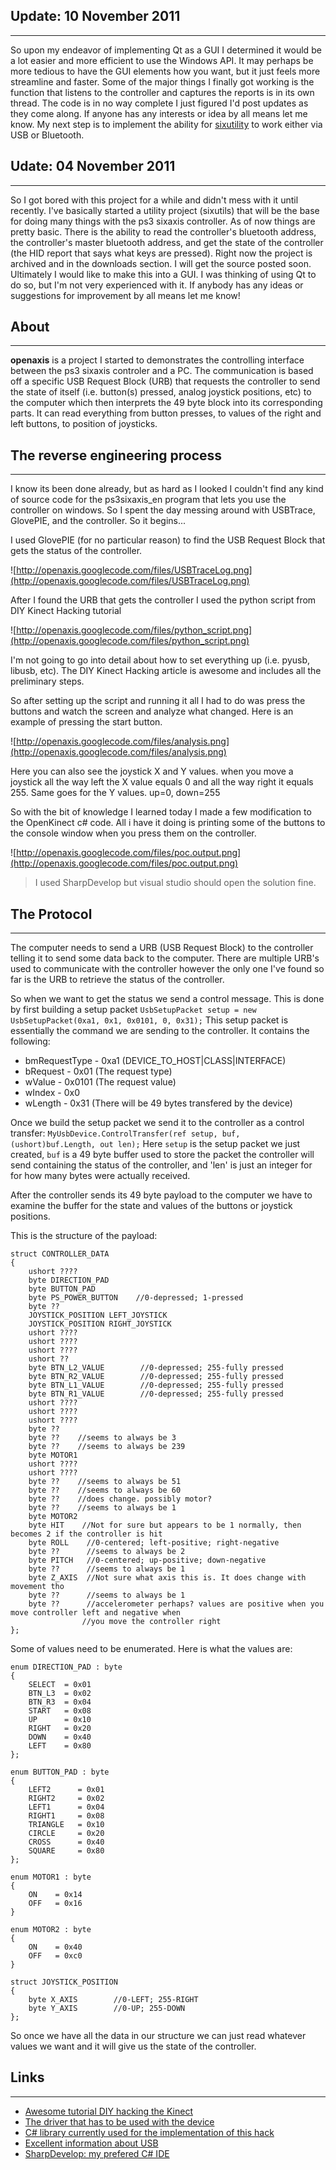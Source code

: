 ## Update: 10 November 2011 ##

---

So upon my endeavor of implementing Qt as a GUI I determined it would be a lot easier and more efficient to use the Windows API. It may perhaps be more tedious to have the GUI elements how you want, but it just feels more streamline and faster. Some of the major things I finally got working is the function that listens to the controller and captures the reports is in its own thread. The code is in no way complete I just figured I'd post updates as they come along. If anyone has any interests or idea by all means let me know. My next step is to implement the ability for [sixutility](http://openaxis.googlecode.com/files/sixutilityGUI.rar) to work either via USB or Bluetooth.

## Udate: 04 November 2011 ##

---

So I got bored with this project for a while and didn't mess with it until recently. I've basically started a utility project (sixutils) that will be the base for doing many things with the ps3 sixaxis controller. As of now things are pretty basic. There is the ability to read the controller's bluetooth address, the controller's master bluetooth address, and get the state of the controller (the HID report that says what keys are pressed). Right now the project is archived and in the downloads section. I will get the source posted soon. Ultimately I would like to make this into a GUI. I was thinking of using Qt to do so, but I'm not very experienced with it. If anybody has any ideas or suggestions for improvement by all means let me know!

## About ##

---

**openaxis** is a project I started to demonstrates the controlling interface between the ps3 sixaxis controler and a PC. The communication is based off a specific USB Request Block (URB) that requests the controller to send the state of itself (i.e. button(s) pressed, analog joystick positions, etc) to the computer which then interprets the 49 byte block into its corresponding parts. It can read everything from button presses, to values of the right and left buttons, to position of joysticks.

## The reverse engineering process ##

---


I know its been done already, but as hard as I looked I couldn't find any kind of source code for the ps3sixaxis\_en program that lets you use the controller on windows. So I spent the day messing around with USBTrace, GlovePIE, and the controller. So it begins...

I used GlovePIE (for no particular reason) to find the USB Request Block that gets the status of the controller.

![http://openaxis.googlecode.com/files/USBTraceLog.png](http://openaxis.googlecode.com/files/USBTraceLog.png)


After I found the URB that gets the controller I used the python script from DIY Kinect Hacking tutorial

![http://openaxis.googlecode.com/files/python_script.png](http://openaxis.googlecode.com/files/python_script.png)

I'm not going to go into detail about how to set everything up (i.e. pyusb, libusb, etc). The DIY Kinect Hacking article is awesome and includes all the preliminary steps.

So after setting up the script and running it all I had to do was press the buttons and watch the screen and analyze what changed. Here is an example of pressing the start button.

![http://openaxis.googlecode.com/files/analysis.png](http://openaxis.googlecode.com/files/analysis.png)

Here you can also see the joystick X and Y values. when you move a joystick all the way left the X value equals 0 and all the way right it equals 255. Same goes for the Y values. up=0, down=255

So with the bit of knowledge I learned today I made a few modification to the OpenKinect c# code. All i have it doing is printing some of the buttons to the console window when you press them on the controller.

![http://openaxis.googlecode.com/files/poc.output.png](http://openaxis.googlecode.com/files/poc.output.png)

> I used SharpDevelop but visual studio should open the solution fine.

## The Protocol ##

---

The computer needs to send a URB (USB Request Block) to the controller telling it to send some data back to the computer. There are multiple URB's used to communicate with the controller however the only one I've found so far is the URB to retrieve the status of the controller.

So when we want to get the status we send a control message. This is done by first building a setup packet `UsbSetupPacket setup = new UsbSetupPacket(0xa1, 0x1, 0x0101, 0, 0x31);` This setup packet is essentially the command we are sending to the controller. It contains the following:
  * bmRequestType - 0xa1 (DEVICE\_TO\_HOST|CLASS|INTERFACE)
  * bRequest - 0x01 (The request type)
  * wValue - 0x0101 (The request value)
  * wIndex - 0x0
  * wLength - 0x31 (There will be 49 bytes transfered by the device)

Once we build the setup packet we send it to the controller as a control transfer: `MyUsbDevice.ControlTransfer(ref setup, buf, (ushort)buf.Length, out len);`
Here `setup` is the setup packet we just created, `buf` is a 49 byte buffer used to store the packet the controller will send containing the status of the controller, and 'len' is just an integer for for how many bytes were actually received.

After the controller sends its 49 byte payload to the computer we have to examine the buffer for the state and values of the buttons or joystick positions.

This is the structure of the payload:
```
struct CONTROLLER_DATA
{
    ushort ????
    byte DIRECTION_PAD
    byte BUTTON_PAD
    byte PS_POWER_BUTTON    //0-depressed; 1-pressed
    byte ??
    JOYSTICK_POSITION LEFT_JOYSTICK
    JOYSTICK_POSITION RIGHT_JOYSTICK
    ushort ????
    ushort ????
    ushort ????
    ushort ??
    byte BTN_L2_VALUE        //0-depressed; 255-fully pressed
    byte BTN_R2_VALUE        //0-depressed; 255-fully pressed
    byte BTN_L1_VALUE        //0-depressed; 255-fully pressed
    byte BTN_R1_VALUE        //0-depressed; 255-fully pressed
    ushort ????
    ushort ????
    ushort ????
    byte ??
    byte ??    //seems to always be 3
    byte ??    //seems to always be 239
    byte MOTOR1
    ushort ????
    ushort ????
    byte ??    //seems to always be 51
    byte ??    //seems to always be 60
    byte ??    //does change. possibly motor?
    byte ??    //seems to always be 1
    byte MOTOR2
    byte HIT    //Not for sure but appears to be 1 normally, then becomes 2 if the controller is hit
    byte ROLL    //0-centered; left-positive; right-negative
    byte ??      //seems to always be 2
    byte PITCH   //0-centered; up-positive; down-negative
    byte ??      //seems to always be 1
    byte Z_AXIS  //Not sure what axis this is. It does change with movement tho
    byte ??      //seems to always be 1
    byte ??      //accelerometer perhaps? values are positive when you move controller left and negative when 
                //you move the controller right
};
```

Some of values need to be enumerated. Here is what the values are:

```
enum DIRECTION_PAD : byte
{
    SELECT  = 0x01
    BTN_L3  = 0x02
    BTN_R3  = 0x04
    START   = 0x08
    UP      = 0x10
    RIGHT   = 0x20
    DOWN    = 0x40
    LEFT    = 0x80
};

enum BUTTON_PAD : byte
{
    LEFT2      = 0x01
    RIGHT2     = 0x02
    LEFT1      = 0x04
    RIGHT1     = 0x08    
    TRIANGLE   = 0x10
    CIRCLE     = 0x20
    CROSS      = 0x40
    SQUARE     = 0x80    
};

enum MOTOR1 : byte
{
    ON    = 0x14
    OFF   = 0x16
}

enum MOTOR2 : byte
{
    ON    = 0x40
    OFF   = 0xc0
}

struct JOYSTICK_POSITION
{
    byte X_AXIS        //0-LEFT; 255-RIGHT
    byte Y_AXIS        //0-UP; 255-DOWN
};
```

So once we have all the data in our structure we can just read whatever values we want and it will give us the state of the controller.

## Links ##

---

  * [Awesome tutorial DIY hacking the Kinect](http://http://ladyada.net/learn/diykinect/)
  * [The driver that has to be used with the device](http://www.libusb.org/wiki/windows_backend)
  * [C# library currently used for the implementation of this hack](http://sourceforge.net/projects/libusbdotnet/)
  * [Excellent information about USB](http://www.beyondlogic.org/usbnutshell/usb1.shtml)
  * [SharpDevelop: my prefered C# IDE](http://www.icsharpcode.net/opensource/sd/)
